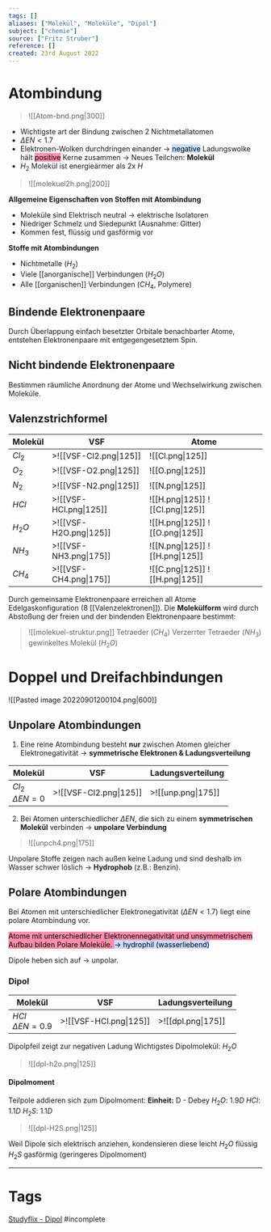 ```yaml
---
tags: []
aliases: ["Molekül", "Moleküle", "Dipol"]
subject: ["chemie"]
source: ["Fritz Struber"]
reference: []
created: 23rd August 2022
---
```


# Atombindung
>![[Atom-bnd.png|300]]
- Wichtigste art der Bindung zwischen 2 Nichtmetallatomen
- $\Delta EN < 1.7$
- Elektronen-Wolken durchdringen einander $\rightarrow$ <mark style="background: #ADCCFFA6;">negative</mark> Ladungswolke hält <mark style="background: #FF5582A6;">positive</mark> Kerne zusammen $\rightarrow$ Neues Teilchen: **Molekül**
- $H_{2}$ Molekül ist energieärmer als 2x $H$
>![[molekuel2h.png|200]]

**Allgemeine Eigenschaften von Stoffen mit Atombindung**
- Moleküle sind Elektrisch neutral $\rightarrow$ elektrische Isolatoren
- Niedriger Schmelz und Siedepunkt (Ausnahme: Gitter)
- Kommen fest, flüssig und gasförmig vor

**Stoffe mit Atombindungen**
- Nichtmetalle ($H_{2}$)
- Viele [[anorganische]] Verbindungen ($H_{2}O$)
- Alle [[organischen]] Verbindungen ($CH_{4}$, Polymere)

## Bindende Elektronenpaare
Durch Überlappung einfach besetzter Orbitale benachbarter Atome, entstehen Elektronenpaare mit entgegengesetztem Spin.

## Nicht bindende Elektronenpaare
Bestimmen räumliche Anordnung der Atome und Wechselwirkung zwischen Moleküle.

## Valenzstrichformel
| Molekül  | VSF                    | Atome                                                                               |
| -------- | ---------------------- | ----------------------------------------------------------------------------------- |
| $Cl_{2}$ | >![[VSF-Cl2.png\|125]] | ![[Cl.png\|125]]                                           |
| $O_{2}$  | >![[VSF-O2.png\|125]]  | ![[O.png\|125]]                                           |
| $N_{2}$  | >![[VSF-N2.png\|125]]  | ![[N.png\|125]]                                           |
| $HCl$    | >![[VSF-HCl.png\|125]] | ![[H.png\|125]] ![[Cl.png\|125]] |
| $H_{2}O$ | >![[VSF-H2O.png\|125]] | ![[H.png\|125]] ![[O.png\|125]]                                                                                     |
| $NH_{3}$ | >![[VSF-NH3.png\|175]] | ![[N.png\|125]] ![[H.png\|125]]                                                                                    |
| $CH_{4}$ | >![[VSF-CH4.png\|175]] | ![[C.png\|125]] ![[H.png\|125]]                                                                                   |

Durch gemeinsame Elektronenpaare erreichen all Atome Edelgaskonfiguration (8 [[Valenzelektronen]]).
Die **Molekülform** wird durch Abstoßung der freien und der bindenden Elektronenpaare bestimmt:
>![[molekuel-struktur.png]]
> Tetraeder ($CH_{4}$)
> Verzerrter Tetraeder ($NH_{3}$)
> gewinkeltes Molekül ($H_{2}O$)


# Doppel und Dreifachbindungen
![[Pasted image 20220901200104.png|600]]
## Unpolare Atombindungen
1. Eine reine Atombindung besteht **nur** zwischen Atomen gleicher Elektronegativität $\rightarrow$ **symmetrische Elektronen & Ladungsverteilung**

| Molekül | VSF                    | Ladungsverteilung |
| ------- | ---------------------- | ----------------- |
| $Cl_2$ <br> $\Delta EN=0$  | >![[VSF-Cl2.png\|125]] | >![[unp.png\|175]]                  |

2. Bei Atomen unterschiedlicher $\Delta EN$, die sich zu einem **symmetrischen Molekül** verbinden $\rightarrow$ **unpolare Verbindung**
>![[unpch4.png|175]]

Unpolare Stoffe zeigen nach außen keine Ladung und sind deshalb im Wasser schwer löslich $\rightarrow$ **Hydrophob** (z.B.: Benzin).

## Polare Atombindungen
Bei Atomen mit unterschiedlicher Elektronegativität ($\Delta EN < 1.7$) liegt eine polare Atombindung vor.

<mark style="background: #FF5582A6;">Atome mit unterschiedlicher Elektronennegativität und unsymmetrischem Aufbau bilden Polare Moleküle. 	 </mark> 
<mark style="background: #ADCCFFA6;">$\rightarrow$ hydrophil (wasserliebend) </mark> 

Dipole heben sich auf $\rightarrow$ unpolar. 

### Dipol

| Molekül                    | VSF                    | Ladungsverteilung  |
| -------------------------- | ---------------------- | ------------------ |
| $HCl$ <br> $\Delta EN=0.9$ | >![[VSF-HCl.png\|125]] | >![[dpl.png\|175]] |

Dipolpfeil zeigt zur negativen Ladung
Wichtigstes Dipolmolekül: $H_{2}O$
>![[dpl-h2o.png|125]]

#### Dipolmoment
Teilpole addieren sich zum Dipolmoment:
**Einheit:** D - Debey
$H_{2}O$: $1.9D$
$HCl$: $1.1D$
$H_{2}S$: $1.1D$

>![[dpl-H2S.png|125]]

Weil Dipole sich elektrisch anziehen, kondensieren diese leicht
$H_{2}O$ flüssig 
$H_{2}S$ gasförmig (geringeres Dipolmoment)

 

---
# Tags
[Studyflix - Dipol](https://studyflix.de/chemie/dipol-2390)
#incomplete 